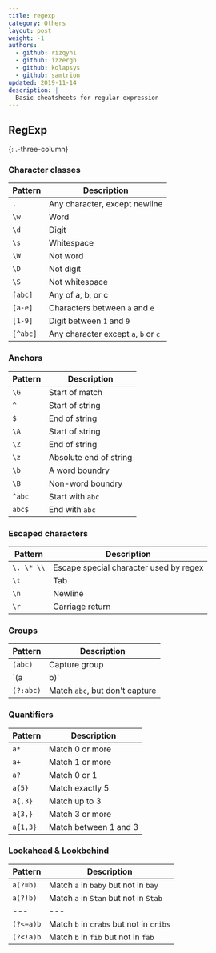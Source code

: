 ```yaml
---
title: regexp
category: Others
layout: post
weight: -1
authors:
  - github: rizqyhi
  - github: izzergh
  - github: kolapsys
  - github: samtrion
updated: 2019-11-14
description: |
  Basic cheatsheets for regular expression
---
```


## RegExp
{: .-three-column}

### Character classes

| Pattern  | Description                          |
| -------- | ------------------------------------ |
| `.`      | Any character, except newline        |
| `\w`     | Word                                 |
| `\d`     | Digit                                |
| `\s`     | Whitespace                           |
| `\W`     | Not word                             |
| `\D`     | Not digit                            |
| `\S`     | Not whitespace                       |
| `[abc]`  | Any of a, b, or c                    |
| `[a-e]`  | Characters between `a` and `e`       |
| `[1-9]`  | Digit between `1` and `9`            |
| `[^abc]` | Any character except `a`, `b` or `c` |

### Anchors

| Pattern | Description             |
| ------- | ----------------------- |
| `\G`    | Start of match          |
| `^`     | Start of string         |
| `$`     | End of string           |
| `\A`    | Start of string         |
| `\Z`    | End of string           |
| `\z`    | Absolute end of string  |
| `\b`    | A word boundry          |
| `\B`    | Non-word boundry        |
| `^abc`  | Start with `abc`        |
| `abc$`  | End with `abc`          |

### Escaped characters

| Pattern    | Description                            |
| ---------- | -------------------------------------- |
| `\. \* \\` | Escape special character used by regex |
| `\t`       | Tab                                    |
| `\n`       | Newline                                |
| `\r`       | Carriage return                        |

### Groups

| Pattern   | Description                    |
| --------- | ------------------------------ |
| `(abc)`   | Capture group                  |
| `(a|b)`   | Match `a` or `b`               |
| `(?:abc)` | Match `abc`, but don't capture |


### Quantifiers

| Pattern  | Description           |
| -------- | --------------------- |
| `a*`     | Match 0 or more       |
| `a+`     | Match 1 or more       |
| `a?`     | Match 0 or 1          |
| `a{5}`   | Match exactly 5       |
| `a{,3}`  | Match up to 3         |
| `a{3,}`  | Match 3 or more       |
| `a{1,3}` | Match between 1 and 3 |

### Lookahead & Lookbehind

| Pattern      | Description                               |
| ---          | ---                                       |
| `a(?=b)`     | Match `a` in `baby` but not in `bay`      |
| `a(?!b)`     | Match `a` in `Stan` but not in `Stab`     |
| ---          | ---                                       |
| `(?<=a)b`    | Match `b` in `crabs` but not in `cribs`   |
| `(?<!a)b`    | Match `b` in `fib` but not in `fab`       |
